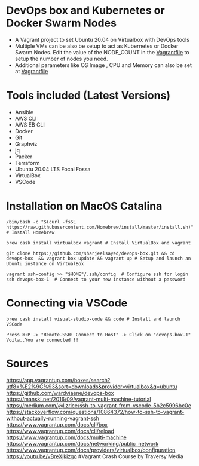 # DevOps box and Kubernetes or Docker Swarm Nodes

- A Vagrant project to set Ubuntu 20.04 on Virtualbox with DevOps tools
- Multiple VMs can be also be setup to act as Kubernetes or Docker Swarm Nodes. Edit the value of the NODE_COUNT in the [Vagrantfile](https://github.com/sharjeelsayed/devops-box/blob/master/Vagrantfile) to setup the number of nodes you need.
- Additional parameters like OS Image , CPU and Memory can also be set at [Vagrantfile](https://github.com/sharjeelsayed/devops-box/blob/master/Vagrantfile)

# Tools included (Latest Versions)

- Ansible
- AWS CLI
- AWS EB CLI
- Docker
- Git
- Graphviz
- jq
- Packer
- Terraform
- Ubuntu 20.04 LTS Focal Fossa
- VirtualBox
- VSCode

# Installation on MacOS Catalina

```shell
/bin/bash -c "$(curl -fsSL https://raw.githubusercontent.com/Homebrew/install/master/install.sh)" # Install Homebrew

brew cask install virtualbox vagrant # Install VirtualBox and vagrant

git clone https://github.com/sharjeelsayed/devops-box.git && cd devops-box  && vagrant box update && vagrant up # Setup and launch an Ubuntu instance on VirtualBox

vagrant ssh-config >> "$HOME"/.ssh/config  # Configure ssh for login
ssh devops-box-1  # Connect to your new instance without a password
```

# Connecting via VSCode

```shell
brew cask install visual-studio-code && code # Install and launch VSCode

Press ⌘⇧P -> "Remote-SSH: Connect to Host" -> Click on "devops-box-1"
Voila..You are connected !!
```

# Sources

https://app.vagrantup.com/boxes/search?utf8=%E2%9C%93&sort=downloads&provider=virtualbox&q=ubuntu  
https://github.com/wardviaene/devops-box  
https://manski.net/2016/09/vagrant-multi-machine-tutorial  
https://medium.com/@lizrice/ssh-to-vagrant-from-vscode-5b2c5996bc0e  
https://stackoverflow.com/questions/10864372/how-to-ssh-to-vagrant-without-actually-running-vagrant-ssh  
https://www.vagrantup.com/docs/cli/box  
https://www.vagrantup.com/docs/cli/reload  
https://www.vagrantup.com/docs/multi-machine  
https://www.vagrantup.com/docs/networking/public_network  
https://www.vagrantup.com/docs/providers/virtualbox/configuration  
https://youtu.be/vBreXjkizgo #Vagrant Crash Course by Traversy Media
